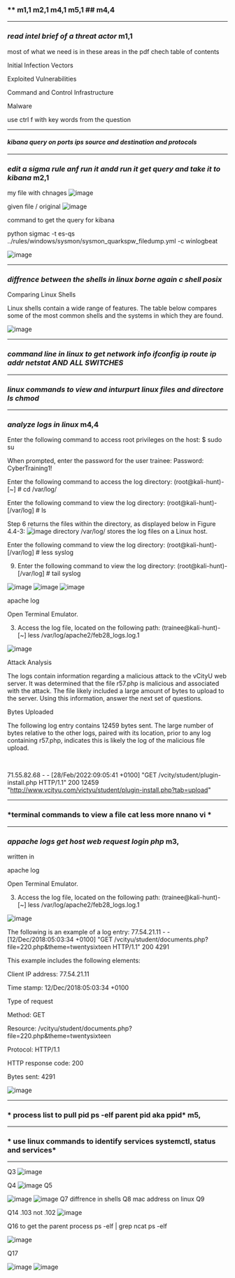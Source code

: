 ### ** m1,1 m2,1 m4,1 m5,1 ## m4,4 ## 
--------------------------------------------------------------
### *read intel brief of a threat actor* m1,1

most of what we need is in these areas in the pdf chech table of contents

Initial Infection Vectors 

Exploited Vulnerabilities 

Command and Control Infrastructure 

Malware 

use ctrl f with key words from the question

---------------------------------------------------------------------
#### *kibana query on ports ips source and destination and protocols* 





------------------------------------------------------------------------------
### *edit a sigma rule anf run it andd run it get query and take it to kibana* m2,1

my file with chnages
![image](https://github.com/user-attachments/assets/a89dd067-d405-4b38-a2ab-8bf522315434)

given file / original
![image](https://github.com/user-attachments/assets/609514e7-518e-4b8c-9722-83acf9333137)

command to get the query for kibana

python sigmac -t es-qs ../rules/windows/sysmon/sysmon_quarkspw_filedump.yml -c winlogbeat

![image](https://github.com/user-attachments/assets/8080784b-4fe1-4359-849e-c38e073383e0)



--------------------------------------------------------------------------
### *diffrence between the shells in linux borne again c shell posix* 

Comparing Linux Shells

Linux shells contain a wide range of features. The table below compares some of the most common shells and the systems in which they are found.

![image](https://github.com/user-attachments/assets/e4822f90-9146-46a7-8722-65ed61093351)



-------------------------------------------------------------------------
### *command line in linux to get network info ifconfig ip route ip addr netstat AND ALL SWITCHES* 





-------------------------------------------------------------------------
### *linux commands to view and inturpurt linux files and directore ls chmod* ##





-------------------------------------------------------------------------
### *analyze logs in linux* m4,4

Enter the following command to access root privileges on the host:
$ sudo su

When prompted, enter the password for the user trainee:
Password: CyberTraining1!

Enter the following command to access the log directory:
(root@kali-hunt)-[~] # cd /var/log/

Enter the following command to view the log directory:
(root@kali-hunt)-[/var/log] # ls

Step 6 returns the files within the directory, as displayed below in Figure 4.4-3:
![image](https://github.com/user-attachments/assets/ad3df09c-bec6-4208-af6e-6e64c5014e0e)
directory /var/log/ stores the log files on a Linux host.

Enter the following command to view the log directory:
(root@kali-hunt)-[/var/log] # less syslog

9. Enter the following command to view the log directory:
(root@kali-hunt)-[/var/log] # tail syslog



![image](https://github.com/user-attachments/assets/c91f4f89-fa5a-42d3-a735-3c6c54b5ec87)
![image](https://github.com/user-attachments/assets/9b1d4955-d2f1-4cbe-9dc1-a37675c09dd8)
![image](https://github.com/user-attachments/assets/73030cec-dc23-4efc-80cf-5e27600250b1)


apache log

Open Terminal Emulator.


3. Access the log file, located on the following path:
(trainee@kali-hunt)-[~] less /var/log/apache2/feb28_logs.log.1

![image](https://github.com/user-attachments/assets/cb9dbd48-d7b8-4cc5-9a7f-0cb6d905ddf6)


Attack Analysis

The logs contain information regarding a malicious attack to the vCityU web server. It was determined that the file r57.php is malicious and associated with the attack. The file likely included a large amount of bytes to upload to the server. Using this information, answer the next set of questions.

Bytes Uploaded

The following log entry contains 12459 bytes sent. The large number of bytes relative to the other logs, paired with its location, prior to any log containing r57.php, indicates this is likely the log of the malicious file upload.

﻿

71.55.82.68 - - [28/Feb/2022:09:05:41 +0100] "GET /vcity/student/plugin-install.php HTTP/1.1" 200 12459 "http://www.vcityu.com/victyu/student/plugin-install.php?tab=upload"

-------------------------------------------------------------------------
### *terminal commands to view a file cat less more nnano vi * ##






-------------------------------------------------------------------------
### *appache logs get host web request login php* m3,

written in 

apache log

Open Terminal Emulator.


3. Access the log file, located on the following path:
(trainee@kali-hunt)-[~] less /var/log/apache2/feb28_logs.log.1

![image](https://github.com/user-attachments/assets/cb9dbd48-d7b8-4cc5-9a7f-0cb6d905ddf6)

The following is an example of a log entry:
77.54.21.11 - - [12/Dec/2018:05:03:34 +0100] "GET /vcityu/student/documents.php?file=220.php&theme=twentysixteen HTTP/1.1" 200 4291 



This example includes the following elements:

Client IP address: 77.54.21.11

Time stamp: 12/Dec/2018:05:03:34 +0100

Type of request

Method: GET

Resource: /vcityu/student/documents.php?file=220.php&theme=twentysixteen

Protocol: HTTP/1.1

HTTP response code: 200

Bytes sent: 4291


![image](https://github.com/user-attachments/assets/08cfdf08-d3d8-4107-bec8-36326f9967a9)




-------------------------------------------------------------------------
### * process list to pull pid ps -elf parent pid aka ppid* m5,








-------------------------------------------------------------------------
### * use linux commands to identify services systemctl, status and services*
































-----------------------------------------
Q3
![image](https://github.com/user-attachments/assets/303c0ee5-cd57-4b22-8ba5-b88a64112028) 

Q4
![image](https://github.com/user-attachments/assets/fdf20519-4ee1-4907-be15-cea5048324b0)
Q5

![image](https://github.com/user-attachments/assets/703b2e61-5467-4e7e-90f9-72b68011ed3d)
![image](https://github.com/user-attachments/assets/cb465b60-5754-402a-bdf9-4b6dafb4405c)
Q7
diffrence in shells
Q8
mac address on linux
Q9

Q14
.103 not .102
![image](https://github.com/user-attachments/assets/a71d6779-7802-4ec3-acfe-3a1b0e21822c)

Q16
to get the parent process 
ps -elf | grep ncat
ps -elf

![image](https://github.com/user-attachments/assets/b2eb3902-181e-4d2a-9df0-a05d5d32f8a8)

Q17

![image](https://github.com/user-attachments/assets/3bd89688-e5e6-45b1-8b16-43c3c7d761df)
![image](https://github.com/user-attachments/assets/d4786886-97fb-495b-9940-d73bf24c8b6c)











